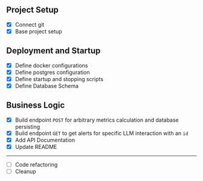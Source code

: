 ## Project Setup

- [x] Connect git
- [x] Base project setup

## Deployment and Startup

- [x] Define docker configurations
- [x] Define postgres configuration
- [x] Define startup and stopping scripts
- [x] Define Database Schema

## Business Logic

- [x] Build endpoint `POST` for arbitrary metrics calculation and database persisting
- [x] Build endpoint `GET` to get alerts for specific LLM interaction with an `id`
- [x] Add API Documentation
- [x] Update README

---

- [ ] Code refactoring
- [ ] Cleanup
